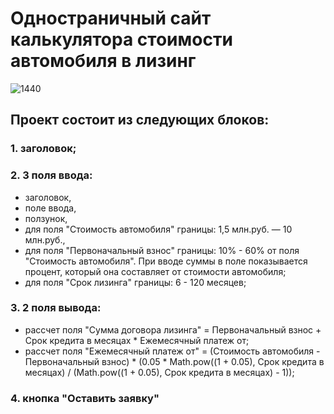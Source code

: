 # Одностраничный сайт калькулятора стоимости автомобиля в лизинг

![1440](https://user-images.githubusercontent.com/106194295/222791056-0de74d88-3621-4af2-a566-fe3a5663e53b.png)

## Проект состоит из следующих блоков:

### 1. заголовок;

### 2. 3 поля ввода:
- заголовок,
- поле ввода,
- ползунок,
- для поля "Стоимость автомобиля" границы: 1,5 млн.руб. — 10 млн.руб.,
- для поля "Первоначальный взнос" границы: 10% - 60% от поля "Стоимость автомобиля". При вводе суммы в поле показывается процент, который она составляет от стоимости автомобиля;
- для поля "Срок лизинга" границы: 6 - 120 месяцев;

### 3. 2 поля вывода:
- рассчет поля "Сумма договора лизинга" = Первоначальный взнос + Срок кредита в месяцах * Ежемесячный платеж от;
- рассчет поля "Ежемесячный платеж от" = (Стоимость автомобиля - Первоначальный взнос) * (0.05 * Math.pow((1 + 0.05), Срок кредита в месяцах) / (Math.pow((1 + 0.05), Срок кредита в месяцах) - 1));

### 4. кнопка "Оставить заявку"
